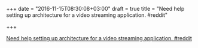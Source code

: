 +++
date = "2016-11-15T08:30:08+03:00"
draft = true
title = "Need help setting up architecture for a video streaming application.  #reddit"

+++

<p><a href="https://t.co/DLrgiaY6l8">Need help setting up architecture for a video streaming application.  #reddit</a></p>
